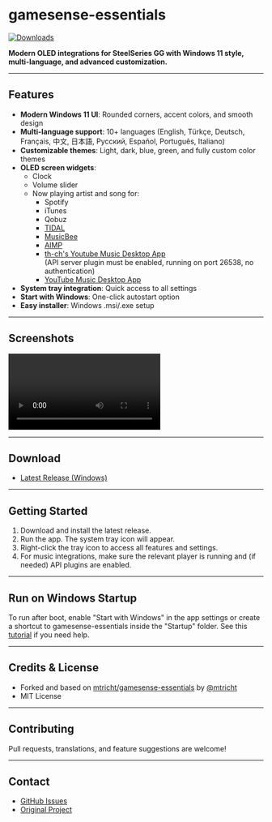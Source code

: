 # gamesense-essentials
[![Downloads](https://img.shields.io/github/downloads/mtricht/gamesense-essentials/total.svg)](https://github.com/mtricht/gamesense-essentials/releases)

**Modern OLED integrations for SteelSeries GG with Windows 11 style, multi-language, and advanced customization.**

---

## Features

- **Modern Windows 11 UI**: Rounded corners, accent colors, and smooth design
- **Multi-language support**: 10+ languages (English, Türkçe, Deutsch, Français, 中文, 日本語, Русский, Español, Português, Italiano)
- **Customizable themes**: Light, dark, blue, green, and fully custom color themes
- **OLED screen widgets**:
  - Clock
  - Volume slider
  - Now playing artist and song for:
    - Spotify
    - iTunes
    - Qobuz
    - [TIDAL](https://tidal.com/)
    - [MusicBee](https://getmusicbee.com/)
    - [AIMP](https://www.aimp.ru/)
    - [th-ch's Youtube Music Desktop App](https://th-ch.github.io/youtube-music/)  
      (API server plugin must be enabled, running on port 26538, no authentication)
    - [YouTube Music Desktop App](https://ytmdesktop.app/)
- **System tray integration**: Quick access to all settings
- **Start with Windows**: One-click autostart option
- **Easy installer**: Windows .msi/.exe setup

---

## Screenshots

![Modern UI Screenshot](https://user-images.githubusercontent.com/7511094/122837368-3e0fad00-d2f4-11eb-868e-980b2b29e1c1.mp4)

---

## Download

- [Latest Release (Windows)](https://github.com/umutsevimcann/gamesense-essentials/releases)

---

## Getting Started

1. Download and install the latest release.
2. Run the app. The system tray icon will appear.
3. Right-click the tray icon to access all features and settings.
4. For music integrations, make sure the relevant player is running and (if needed) API plugins are enabled.

---

## Run on Windows Startup
To run after boot, enable "Start with Windows" in the app settings or create a shortcut to gamesense-essentials inside the "Startup" folder. See this [tutorial](https://www.howtogeek.com/208224/how-to-add-a-program-to-startup-in-windows/) if you need help.

---

## Credits & License
- Forked and based on [mtricht/gamesense-essentials](https://github.com/mtricht/gamesense-essentials) by [@mtricht](https://github.com/mtricht)
- MIT License

---

## Contributing
Pull requests, translations, and feature suggestions are welcome!

---

## Contact
- [GitHub Issues](https://github.com/umutsevimcann/gamesense-essentials/issues)
- [Original Project](https://github.com/mtricht/gamesense-essentials)
